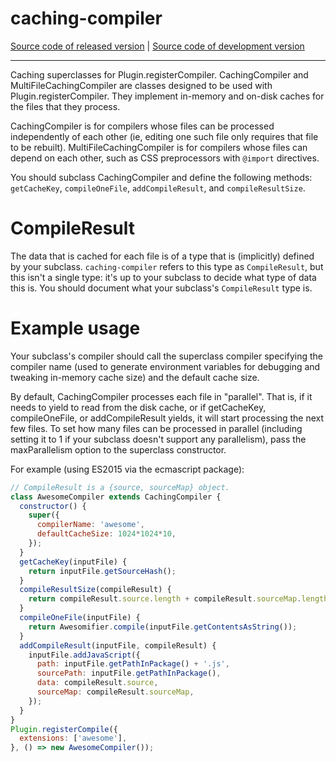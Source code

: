 # caching-compiler
[Source code of released version](https://github.com/meteor/meteor/tree/master/packages/caching-compiler) | [Source code of development version](https://github.com/meteor/meteor/tree/devel/packages/caching-compiler)
***

Caching superclasses for Plugin.registerCompiler.
CachingCompiler and MultiFileCachingCompiler are classes designed to be used
with Plugin.registerCompiler. They implement in-memory and on-disk caches for
the files that they process.

CachingCompiler is for compilers whose files can be processed independently of
each other (ie, editing one such file only requires that file to be
rebuilt). MultiFileCachingCompiler is for compilers whose files can depend on
each other, such as CSS preprocessors with `@import` directives.

You should subclass CachingCompiler and define the
following methods: `getCacheKey`, `compileOneFile`, `addCompileResult`, and
`compileResultSize`.

# CompileResult

The data that is cached for each file is of a type that is (implicitly) defined
by your subclass. `caching-compiler` refers to this type as `CompileResult`, but
this isn't a single type: it's up to your subclass to decide what type of data
this is.  You should document what your subclass's `CompileResult` type is.

# Example usage

Your subclass's compiler should call the superclass compiler specifying the
compiler name (used to generate environment variables for debugging and tweaking
in-memory cache size) and the default cache size.

By default, CachingCompiler processes each file in "parallel". That is, if it
needs to yield to read from the disk cache, or if getCacheKey, compileOneFile,
or addCompileResult yields, it will start processing the next few files. To set
how many files can be processed in parallel (including setting it to 1 if your
subclass doesn't support any parallelism), pass the maxParallelism option to the
superclass constructor.

For example (using ES2015 via the ecmascript package):

```js
// CompileResult is a {source, sourceMap} object.
class AwesomeCompiler extends CachingCompiler {
  constructor() {
    super({
      compilerName: 'awesome',
      defaultCacheSize: 1024*1024*10,
    });
  }
  getCacheKey(inputFile) {
    return inputFile.getSourceHash();
  }
  compileResultSize(compileResult) {
    return compileResult.source.length + compileResult.sourceMap.length;
  }
  compileOneFile(inputFile) {
    return Awesomifier.compile(inputFile.getContentsAsString());
  }
  addCompileResult(inputFile, compileResult) {
    inputFile.addJavaScript({
      path: inputFile.getPathInPackage() + '.js',
      sourcePath: inputFile.getPathInPackage(),
      data: compileResult.source,
      sourceMap: compileResult.sourceMap,
    });
  }
}
Plugin.registerCompile({
  extensions: ['awesome'],
}, () => new AwesomeCompiler());
```
